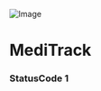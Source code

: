 ![Image](https://github.com/user-attachments/assets/5c5d2df5-242b-4f47-98b0-2df9c8e29baa)

# MediTrack
### StatusCode 1 

